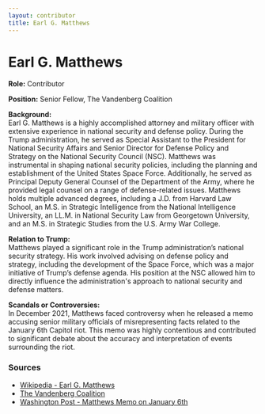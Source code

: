 ```yaml
---
layout: contributor
title: Earl G. Matthews
---
```


# Earl G. Matthews

**Role:** Contributor

**Position:** Senior Fellow, The Vandenberg Coalition

**Background:**  
Earl G. Matthews is a highly accomplished attorney and military officer with extensive experience in national security and defense policy. During the Trump administration, he served as Special Assistant to the President for National Security Affairs and Senior Director for Defense Policy and Strategy on the National Security Council (NSC). Matthews was instrumental in shaping national security policies, including the planning and establishment of the United States Space Force. Additionally, he served as Principal Deputy General Counsel of the Department of the Army, where he provided legal counsel on a range of defense-related issues. Matthews holds multiple advanced degrees, including a J.D. from Harvard Law School, an M.S. in Strategic Intelligence from the National Intelligence University, an LL.M. in National Security Law from Georgetown University, and an M.S. in Strategic Studies from the U.S. Army War College.

**Relation to Trump:**  
Matthews played a significant role in the Trump administration’s national security strategy. His work involved advising on defense policy and strategy, including the development of the Space Force, which was a major initiative of Trump’s defense agenda. His position at the NSC allowed him to directly influence the administration's approach to national security and defense matters.

**Scandals or Controversies:**  
In December 2021, Matthews faced controversy when he released a memo accusing senior military officials of misrepresenting facts related to the January 6th Capitol riot. This memo was highly contentious and contributed to significant debate about the accuracy and interpretation of events surrounding the riot.

### Sources
- [Wikipedia - Earl G. Matthews](https://en.wikipedia.org/wiki/Earl_G._Matthews)
- [The Vandenberg Coalition](https://vandenbergcoalition.org/experts/earl-g-matthews/)
- [Washington Post - Matthews Memo on January 6th](https://www.washingtonpost.com/national-security/2024/01/04/january-6-army-reprisal-claim/)
